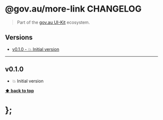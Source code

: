 @gov.au/more-link CHANGELOG
======================

> Part of the [gov.au UI-Kit](https://github.com/govau/uikit/) ecosystem.


## Versions

* [v0.1.0 - 💥 Initial version](v010)


----------------------------------------------------------------------------------------------------------------------------------------------------------------


## v0.1.0

- 💥 Initial version


**[⬆ back to top](#content)**


# };
